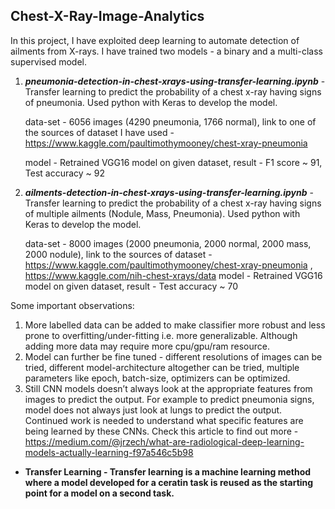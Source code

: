 ## Chest-X-Ray-Image-Analytics

In this project, I have exploited deep learning to automate detection of ailments from X-rays. I have trained two models - a binary and a multi-class supervised model.

1. ***pneumonia-detection-in-chest-xrays-using-transfer-learning.ipynb*** - Transfer learning to predict the probability of a chest x-ray having signs of pneumonia. Used python with Keras to develop the model.

    data-set - 6056 images (4290 pneumonia, 1766 normal), link to one of the sources of dataset I have used - https://www.kaggle.com/paultimothymooney/chest-xray-pneumonia
    
    model - Retrained VGG16 model on given dataset, 
    result - F1 score ~ 91, Test accuracy ~ 92

2. ***ailments-detection-in-chest-xrays-using-transfer-learning.ipynb*** - Transfer learning to predict the probability of a chest x-ray having signs of multiple ailments (Nodule, Mass, Pneumonia). Used python with Keras to develop the model.

    data-set - 8000 images (2000 pneumonia, 2000 normal, 2000 mass, 2000 nodule), link to the sources of dataset - https://www.kaggle.com/paultimothymooney/chest-xray-pneumonia , https://www.kaggle.com/nih-chest-xrays/data
    model - Retrained VGG16 model on given dataset, 
    result - Test accuracy ~ 70

Some important observations:

1. More labelled data can be added to make classifier more robust and less prone to overfitting/under-fitting i.e. more generalizable. Although adding more data may require more cpu/gpu/ram resource.
2. Model can further be fine tuned - different resolutions of images can be tried, different model-architecture altogether can be tried, multiple parameters like epoch, batch-size, optimizers can be optimized. 
3. Still CNN models doesn’t always look at the appropriate features from images to predict the output. For example to predict pneumonia signs, model does not always just look at lungs to predict the output. Continued work is needed to understand what specific features are being learned by these CNNs. Check this article to find out more - https://medium.com/@jrzech/what-are-radiological-deep-learning-models-actually-learning-f97a546c5b98

* **Transfer Learning - Transfer learning is a machine learning method where a model developed for a ceratin task is reused as the starting point for a model on a second task.**


